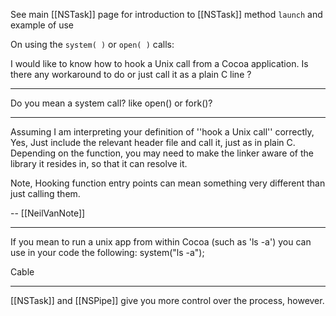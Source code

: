 

See main [[NSTask]] page for introduction to [[NSTask]] method <code>launch</code> and example of use

On using the <code>system( )</code> or <code>open( )</code> calls:

I would like to know how to hook a Unix call from a Cocoa application. Is there any workaround to do or just call it as a plain C line ?

----

Do you mean a system call? like open() or fork()?

----

Assuming I am interpreting your definition of ''hook a Unix call'' correctly, Yes, Just include the relevant header file and call it, just as in plain C. Depending on the function, you may need to make the linker aware of the library it resides in, so that it can resolve it.

Note, Hooking function entry points can mean something very different than just calling them.

 -- [[NeilVanNote]]


----

If you mean to run a unix app from within Cocoa  (such as 'ls -a') you can use in your code the following:
system("ls -a");

Cable

----

[[NSTask]] and [[NSPipe]] give you more control over the process, however.